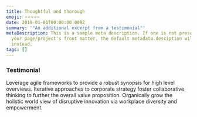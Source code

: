 ```yaml
---
title: Thoughtful and thorough
emoji: ⭐⭐⭐⭐⭐
date: 2019-01-01T00:00:00.000Z
summary: '"An additional excerpt from a testimonial"'
metaDescription: This is a sample meta description. If one is not present in
  your page/project's front matter, the default metadata.desciption will be used
  instead.
tags: []
---
```

### Testimonial

Leverage agile frameworks to provide a robust synopsis for high level overviews. Iterative approaches to corporate strategy foster collaborative thinking to further the overall value proposition. Organically grow the holistic world view of disruptive innovation via workplace diversity and empowerment.
